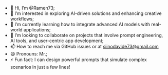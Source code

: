 - 👋 Hi, I’m @Ramen73;
- 👀 I’m interested in exploring AI-driven solutions and enhancing creative workflows;
- 🌱 I’m currently learning how to integrate advanced AI models with real-world applications;
- 💞️ I’m looking to collaborate on projects that involve prompt engineering, AI tools, and user-centric app development;
- 📫 How to reach me via GitHub issues or at siinodavide73@gmail.com
- 😄 Pronouns: Mr.;
- ⚡ Fun fact: I can design powerful prompts that simulate complex scenarios in just a few lines!

<!---
Ramen73/Ramen73 is a ✨ special ✨ repository because its `README.md` (this file) appears on your GitHub profile.
You can click the Preview link to take a look at your changes.
--->
